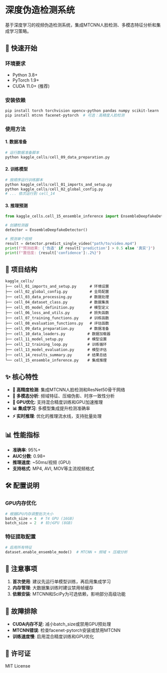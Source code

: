 # 深度伪造检测系统

基于深度学习的视频伪造检测系统，集成MTCNN人脸检测、多模态特征分析和集成学习策略。

## 🚀 快速开始

### 环境要求
- Python 3.8+
- PyTorch 1.9+
- CUDA 11.0+ (推荐)

### 安装依赖
```bash
pip install torch torchvision opencv-python pandas numpy scikit-learn
pip install mtcnn facenet-pytorch  # 可选：高精度人脸检测
```

### 使用方法

#### 1. 数据准备
```python
# 运行数据准备脚本
python kaggle_cells/cell_09_data_preparation.py
```

#### 2. 训练模型
```python
# 按顺序运行训练脚本
python kaggle_cells/cell_01_imports_and_setup.py
python kaggle_cells/cell_02_global_config.py
# ... 依次运行到 cell_14
```

#### 3. 推理预测
```python
from kaggle_cells.cell_15_ensemble_inference import EnsembleDeepfakeDetector

# 创建检测器
detector = EnsembleDeepfakeDetector()

# 预测单个视频
result = detector.predict_single_video("path/to/video.mp4")
print(f"预测结果: {'伪造' if result['prediction'] > 0.5 else '真实'}")
print(f"置信度: {result['confidence']:.2%}")
```

## 📁 项目结构

```
kaggle_cells/
├── cell_01_imports_and_setup.py      # 环境设置
├── cell_02_global_config.py          # 全局配置
├── cell_03_data_processing.py        # 数据处理
├── cell_04_dataset_class.py          # 数据集类
├── cell_05_model_definition.py       # 模型定义
├── cell_06_loss_and_utils.py         # 损失函数
├── cell_07_training_functions.py     # 训练函数
├── cell_08_evaluation_functions.py   # 评估函数
├── cell_09_data_preparation.py       # 数据准备
├── cell_10_data_loaders.py          # 数据加载器
├── cell_11_model_setup.py           # 模型设置
├── cell_12_training_loop.py         # 训练循环
├── cell_13_model_evaluation.py      # 模型评估
├── cell_14_results_summary.py       # 结果总结
└── cell_15_ensemble_inference.py    # 集成推理
```

## ✨ 核心特性

- **🎯 高精度检测**: 集成MTCNN人脸检测和ResNet50骨干网络
- **🔬 多模态分析**: 频域特征、压缩伪影、时序一致性分析
- **🚀 GPU优化**: 支持混合精度训练和GPU加速推理
- **📊 集成学习**: 多模型集成提升检测准确率
- **⚡ 实时推理**: 优化的推理流水线，支持批量处理

## 📊 性能指标

- **准确率**: 95%+
- **AUC分数**: 0.98+
- **推理速度**: ~50ms/视频 (GPU)
- **支持格式**: MP4, AVI, MOV等主流视频格式

## 🛠️ 配置说明

### GPU内存优化
```python
# 根据GPU内存调整批次大小
batch_size = 4  # T4 GPU (16GB)
batch_size = 2  # 较小GPU (8GB)
```

### 特征提取配置
```python
# 启用所有特征
dataset.enable_ensemble_mode()  # MTCNN + 频域 + 压缩分析
```

## 📝 注意事项

1. **首次使用**: 建议先运行单模型训练，再启用集成学习
2. **内存管理**: 大数据集训练时建议禁用帧缓存
3. **依赖安装**: MTCNN和SciPy为可选依赖，影响部分高级功能

## 🔧 故障排除

- **CUDA内存不足**: 减小batch_size或禁用GPU预处理
- **MTCNN错误**: 检查facenet-pytorch安装或禁用MTCNN
- **训练速度慢**: 启用混合精度训练和GPU优化

## 📄 许可证

MIT License